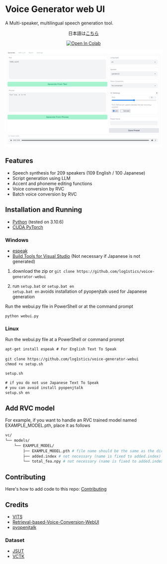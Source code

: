# Voice Generator web UI
A Multi-speaker, multilingual speech generation tool.

<div align="center">

日本語は[こちら](docs/ja/README.md)

[![Open In Colab](https://img.shields.io/badge/Colab-F9AB00?style=for-the-badge&logo=googlecolab&color=525252)](https://colab.research.google.com/github/log1stics/voice-generator-webui/blob/main/colab.ipynb)

</div>

![](docs/images/Screenshot.png)

## Features

- Speech synthesis for 209 speakers (109 English / 100 Japanese)
- Script generation using LLM
- Accent and phoneme editing functions
- Voice conversion by RVC
- Batch voice conversion by RVC



## Installation and Running

- [Python](https://www.python.org/downloads/windows/) (tested on 3.10.6)
- [CUDA PyTorch](https://pytorch.org/get-started/locally/)


### Windows
- [espeak](docs/dependencies.md#espeak)
- [Build Tools for Visual Studio](docs/dependencies.md#build-tools-for-visual-studio) (Not necessary if Japanese is not generated)

1. download the zip or
`git clone https://github.com/log1stics/voice-generator-webui`

2. run `setup.bat` or `setup.bat en`  
`setup.bat en` avoids installation of pyopenjtalk used for Japanese generation

Run the webui.py file in PowerShell or at the command prompt
```
python webui.py
```

### Linux


Run the webui.py file at a PowerShell or command prompt
```shell
apt-get install espeak # For English Text To Speak

git clone https://github.com/log1stics/voice-generator-webui
chmod +x setup.sh
```
```
setup.sh
```

```shell
# if you do not use Japanese Text To Speak
# you can avoid install pyopenjtalk
setup.sh en
```

## Add RVC model

For example, if you want to handle an RVC trained model named EXAMPLE_MODEL.pth, place it as follows
```bash
vc/
└── models/
    └── EXAMPLE_MODEL/
        ├── EXAMPLE_MODEL.pth # file name should be the same as the directory name
        ├── added.index # not necessary (name is fixed to added.index)
        └── total_fea.npy # not necessary (name is fixed to added.index)
```



## Contributing
Here's how to add code to this repo: [Contributing](docs/add_vits.md)


## Credits

- [VITS](https://github.com/jaywalnut310/vits)
- [Retrieval-based-Voice-Conversion-WebUI](https://github.com/liujing04/Retrieval-based-Voice-Conversion-WebUI)
- [pyopenjtalk](https://github.com/r9y9/pyopenjtalk)

### Dataset
- [JSUT](https://sites.google.com/site/shinnosuketakamichi/publication/jsut)
- [VCTK](https://datashare.ed.ac.uk/handle/10283/2950)
